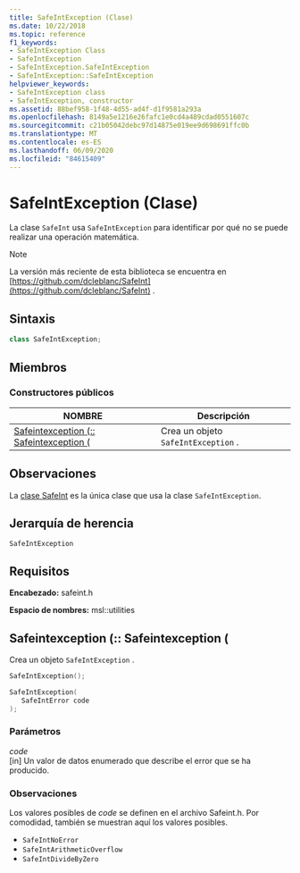 ```yaml
---
title: SafeIntException (Clase)
ms.date: 10/22/2018
ms.topic: reference
f1_keywords:
- SafeIntException Class
- SafeIntException
- SafeIntException.SafeIntException
- SafeIntException::SafeIntException
helpviewer_keywords:
- SafeIntException class
- SafeIntException, constructor
ms.assetid: 88bef958-1f48-4d55-ad4f-d1f9581a293a
ms.openlocfilehash: 8149a5e1216e26fafc1e0cd4a489cdad0551607c
ms.sourcegitcommit: c21b05042debc97d14875e019ee9d698691ffc0b
ms.translationtype: MT
ms.contentlocale: es-ES
ms.lasthandoff: 06/09/2020
ms.locfileid: "84615409"
---
```

# <a name="safeintexception-class"></a>SafeIntException (Clase)

La clase `SafeInt` usa `SafeIntException` para identificar por qué no se puede realizar una operación matemática.

> [!NOTE]
> La versión más reciente de esta biblioteca se encuentra en [https://github.com/dcleblanc/SafeInt](https://github.com/dcleblanc/SafeInt) .

## <a name="syntax"></a>Sintaxis

```cpp
class SafeIntException;
```

## <a name="members"></a>Miembros

### <a name="public-constructors"></a>Constructores públicos

NOMBRE                                                    | Descripción
------------------------------------------------------- | ------------------------------------
[Safeintexception (:: Safeintexception (](#safeintexception) | Crea un objeto `SafeIntException` .

## <a name="remarks"></a>Observaciones

La [clase SafeInt](safeint-class.md) es la única clase que usa la clase `SafeIntException`.

## <a name="inheritance-hierarchy"></a>Jerarquía de herencia

`SafeIntException`

## <a name="requirements"></a>Requisitos

**Encabezado:** safeint.h

**Espacio de nombres:** msl::utilities

## <a name="safeintexceptionsafeintexception"></a><a name="safeintexception"></a>Safeintexception (:: Safeintexception (

Crea un objeto `SafeIntException` .

```cpp
SafeIntException();

SafeIntException(
   SafeIntError code
);
```

### <a name="parameters"></a>Parámetros

*code*<br/>
[in] Un valor de datos enumerado que describe el error que se ha producido.

### <a name="remarks"></a>Observaciones

Los valores posibles de *code* se definen en el archivo Safeint.h. Por comodidad, también se muestran aquí los valores posibles.

- `SafeIntNoError`
- `SafeIntArithmeticOverflow`
- `SafeIntDivideByZero`
